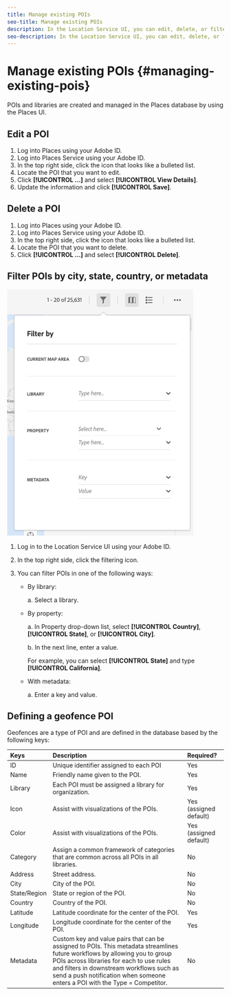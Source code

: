 ```yaml
---
title: Manage existing POIs
seo-title: Manage existing POIs
description: In the Location Service UI, you can edit, delete, or filter existing POIs.
seo-description: In the Location Service UI, you can edit, delete, or filter existing POIs.
---
```


# Manage existing POIs {#managing-existing-pois}

POIs and libraries are created and managed in the Places database by using the Places UI.

## Edit a POI

1. Log into Places using your Adobe ID.
1. Log into Places Service using your Adobe ID.
1. In the top right side, click the icon that looks like a bulleted list.
1. Locate the POI that you want to edit.
1. Click **[!UICONTROL ...]** and select **[!UICONTROL View Details]**.
1. Update the information and click **[!UICONTROL Save]**.

## Delete a POI

1. Log into Places using your Adobe ID.
1. Log into Places Service using your Adobe ID.
1. In the top right side, click the icon that looks like a bulleted list.
1. Locate the POI that you want to delete.
1. Click **[!UICONTROL ...]** and select **[!UICONTROL Delete]**.

## Filter POIs by city, state, country, or metadata

![filter a POI](/help/assets/filter_poi.png)

1. Log in to the Location Service UI using your Adobe ID.
1. In the top right side, click the filtering icon.
1. You can filter POIs in one of the following ways: 

   * By library:

      a. Select a library.

   * By property:

      a. In Property drop-down list, select **[!UICONTROL Country]**, **[!UICONTROL State]**, or **[!UICONTROL City]**.

      b. In the next line, enter a value. 

        For example, you can select **[!UICONTROL State]** and type **[!UICONTROL California]**.

   * With metadata:

      a. Enter a key and value.

## Defining a geofence POI

Geofences are a type of POI and are defined in the database based by the following keys:

| Keys | Description | Required? |
| :--- | :--- | :--- |
| ID | Unique identifier assigned to each POI | Yes |
| Name | Friendly name given to the POI. | Yes |
| Library | Each POI must be assigned a library for organization. | Yes |
| Icon | Assist with visualizations of the POIs. | Yes (assigned default) |
| Color | Assist with visualizations of the POIs. | Yes (assigned default) |
| Category | Assign a common framework of categories that are common across all POIs in all libraries. | No |
| Address | Street address. | No |
| City | City of the POI. | No |
| State/Region | State or region of the POI. | No |
| Country | Country of the POI. | No |
| Latitude | Latitude coordinate for the center of the POI. | Yes |
| Longitude | Longitude coordinate for the center of the POI. | Yes |
| Metadata | Custom key and value pairs that can be assigned to POIs. This metadata streamlines future workflows by allowing you to group POIs across libraries for each to use rules and filters in downstream workflows such as send a push notification when someone enters a POI with the Type = Competitor. | No |
